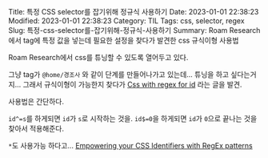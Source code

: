 Title: 특정 CSS selector를 잡기위해 정규식 사용하기
Date: 2023-01-01 22:38:23
Modified: 2023-01-01 22:38:23
Category: TIL
Tags: css, selector, regex
Slug: 특정-css-selector를-잡기위해-정규식-사용하기
Summary: Roam Research에서 tag에 특정 값을 넣는데 필요한 설정을 찾다가 발견한 css 규식이형 사용법

Roam Research에서 css를 튜닝할 수 있도록 열어두고 있다.

그냥 tag가 `@home/경조사` 와 같이 단계를 만들어나가고 있는데... 튜닝을 하고 싶다는거지...
그래서 규식이형이 가능한지 찾다가 [Css with regex for id](https://stackoverflow.com/questions/42497352/css-with-regex-for-id) 라는 글을 발견.

사용법은 간단하다.

`id^=s`를 하게되면 `id`가 `s`로 시작하는 것을. `id$=0`을 하게되면 `id`가 `0`으로 끝나는 것을 찾아서 적용해준다.

`*`도 사용가능 하다고... [Empowering your CSS Identifiers with RegEx patterns](https://www.linkedin.com/pulse/empowering-your-css-identifiers-regex-patterns-sandeep-chandra-sekhar)

